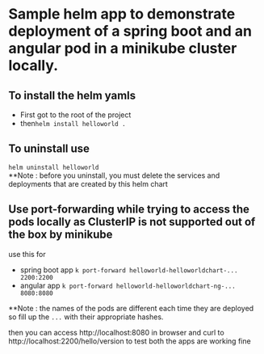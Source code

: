 # Sample helm app to demonstrate deployment of a spring boot and an angular pod in a minikube cluster locally.

## To install the helm yamls 
- First got to the root of the project  
- then`helm install helloworld .`

## To uninstall use
`helm uninstall helloworld`  
**Note : before you uninstall, you must delete the services and deployments that are created by this helm chart

## Use port-forwarding while trying to access the pods locally as ClusterIP is not supported out of the box by minikube

use this for 
- spring boot app `k port-forward helloworld-helloworldchart-... 2200:2200`   
- angular app `k port-forward helloworld-helloworldchart-ng-... 8080:8080`

**Note : the names of the pods are different each time they are deployed so fill up the `...` with their appropriate hashes.

then you can access http://localhost:8080 in browser and curl to http://localhost:2200/hello/version to test both the apps are working fine


